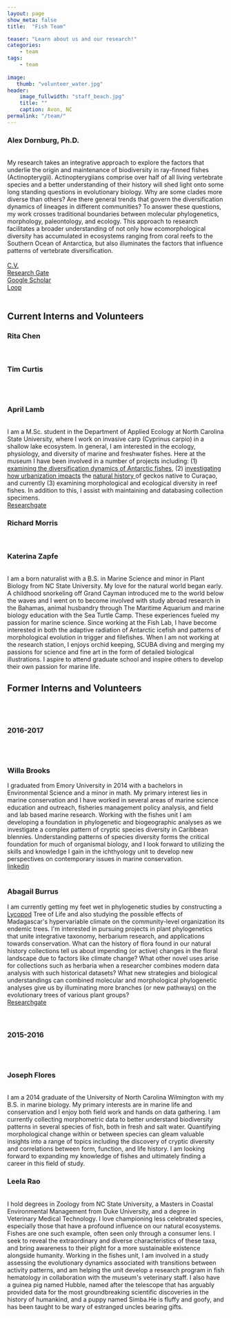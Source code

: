 ```yaml
---
layout: page
show_meta: false
title:  "Fish Team"

teaser: "Learn about us and our research!"
categories:
    - team
tags:
    - team 
    
image:
   thumb: "volunteer_water.jpg"
header:
    image_fullwidth: "staff_beach.jpg"
    title: ""
    caption: Avon, NC
permalink: "/team/"
---
```

<h3>Alex Dornburg, Ph.D.</h3>
<br>
<img class="b30" src="http://carolinafishes.github.io/images/Alex_guam_diving.jpg" alt="">
<br>
My research takes an integrative approach to explore the factors that underlie the origin and maintenance of biodiversity in ray-finned fishes (Actinopterygii). Actinopterygiians comprise over half of all living vertebrate species and a better understanding of their history will shed light onto some long standing questions in evolutionary biology. Why are some clades more diverse than others? Are there general trends that govern the diversification dynamics of lineages in different communities? To answer these questions, my work crosses traditional boundaries between molecular phylogenetics, morphology, paleontology, and ecology. This approach to research facilitates a broader understanding of not only how ecomorphological diversity has accumulated in ecosystems ranging from coral reefs to the Southern Ocean of Antarctica, but also illuminates the factors that influence patterns of vertebrate diversification.
<br>
<br><a href="http://carolinafishes.github.io/images/Dornburg_CV.pdf"><en>C.V.</en></a>
<br><a href='https://www.researchgate.net/profile/Alex_Dornburg'>Research Gate</a>
<br><a href='https://scholar.google.com/citations?user=VgPd6sMAAAAJ&hl=en'>Google Scholar</a>
<br><a href='http://loop.frontiersin.org/people/263122/overview'> Loop </a>
<br>
<br>

<h2>Current Interns and Volunteers</h2>

<h3>Rita Chen</h3>
<br>
<img class="b30" src="http://carolinafishes.github.io/images/vol_rita_chen.jpg" alt="">
<br>

<h3>Tim Curtis</h3>
<br>
<img class="b30" src="http://carolinafishes.github.io/images/vol_tim_curtis.jpg" alt="">
<br>

<br>
<h3>April Lamb</h3>
<br>
<img class="b30" src="http://carolinafishes.github.io/images/vol_april_lamb.jpg" alt="">
<br>
I am a M.Sc. student in the Department of Applied Ecology at North Carolina State University, where I work on invasive carp (Cyprinus carpio) in a shallow lake ecosystem. In general, I am interested in the ecology, physiology, and diversity of marine and freshwater fishes. Here at the museum I have been involved in a number of projects including: (1) <a href="https://www.researchgate.net/publication/318660129_Cradles_and_museums_of_Antarctic_teleost_biodiversity?_iepl%5BviewId%5D=7VrdiZEkOGNKwKZwBr2HhzOe&_iepl%5BprofilePublicationItemVariant%5D=default&_iepl%5Bcontexts%5D%5B0%5D=prfpi&_iepl%5BtargetEntityId%5D=PB%3A318660129&_iepl%5BinteractionType%5D=publicationTitle"> examining the diversification dynamics of Antarctic fishes</a>, (2) <a href="https://www.researchgate.net/publication/308891841_Disentangling_the_Influence_of_Urbanization_and_Invasion_on_Endemic_Geckos_in_Tropical_Biodiversity_Hot_Spots_A_Case_Study_of_Phyllodactylus_martini_Squamata_Phyllodactylidae_along_an_Urban_Gradient_i">investigating how urbanization impacts</a> the <a href="https://www.researchgate.net/publication/316107244_Endolymphatic_Sac_Use_and_Reproductive_Activity_in_the_Lesser_Antilles_Endemic_Gecko_Gonatodes_antillensis_Gekkota_Sphaerodactylidae">natural history </a> of geckos native to Curaçao, and currently (3) examining morphological and ecological diversity in reef fishes. In addition to this, I assist with maintaining and databasing collection specimens. 
<br>
<a href='https://www.researchgate.net/profile/April_Lamb'> Researchgate </a> 
<br>
<h3>Richard Morris</h3>
<br>
<img class="b30" src="http://carolinafishes.github.io/images/vol_richard_morris.jpg" alt="">
<br>
<h3>Katerina Zapfe</h3>
<br>
<img class="b30" src="http://carolinafishes.github.io/images/intern_katerina_zapfe.jpg" alt="">
<br>
I am a born naturalist with a B.S. in Marine Science and minor in Plant Biology from NC State University. My love for the natural world began early. A childhood snorkeling off Grand Cayman introduced me to the world below the waves and I went on to become involved with study abroad research in the Bahamas, animal husbandry through The Maritime Aquarium and marine biology education with the Sea Turtle Camp. These experiences fueled my passion for marine science. Since working at the Fish Lab, I have become interested in both the adaptive radiation of Antarctic icefish and patterns of morphological evolution in trigger and filefishes. When I am not working at the research station, I enjoys orchid keeping, SCUBA diving and merging my passions for science and fine art in the form of detailed biological illustrations. I aspire to attend graduate school and inspire others to develop their own passion for marine life. 
<br>
<h2>Former Interns and Volunteers</h2>
<br>
<br>
<h3>2016-2017</h3>
<br>
<br>
<h3>Willa Brooks</h3>
<img class="b30" src="http://carolinafishes.github.io/images/intern_willa_brooks.jpg" alt="">
<br>
I graduated from Emory University in 2014 with a bachelors in Environmental Science and a minor in math. My primary interest lies in marine conservation and I have worked in several areas of marine science education and outreach, fisheries management policy analysis, and field and lab based marine research. Working with the fishes unit I am developing a foundation in phylogenetic and biogeographic analyses as we investigate a complex pattern of cryptic species diversity in Caribbean blennies. Understanding patterns of species diversity forms the critical foundation for much of organismal biology, and I look forward to utilizing the skills and knowledge I gain in the ichthyology unit to develop new perspectives on contemporary issues in marine conservation. 
<br>
<a href='https://www.linkedin.com/in/willarbrooks'> linkedin </a> 
<br>
<br>
<h3>Abagail Burrus</h3>
<img class="b30" src="http://carolinafishes.github.io/images/intern_a_burrus.jpg" alt="">
<br>
I am currently getting my feet wet in phylogenetic studies by constructing a <a href='https://en.wikipedia.org/wiki/Lycopodiophyta'> Lycopod</a> Tree of Life and also studying the possible effects of Madagascar's hypervariable climate on the community-level organization its endemic trees. I'm interested in pursuing projects in plant phylogenetics that unite integrative taxonomy, herbarium research, and applications towards conservation. What can the history of flora found in our natural history collections tell us about impending (or active) changes in the floral landscape due to factors like climate change? What other novel uses arise for collections such as herbaria when a researcher combines modern data analysis with such historical datasets? What new strategies and biological understandings can combined molecular and morphological phylogenetic analyses give us by illuminating more branches (or new pathways) on the evolutionary trees of various plant groups?
<br>
<a href='https://www.researchgate.net/profile/Abagail_Burrus'> Researchgate </a> 
<br> 
<br>
<br>
<h3>2015-2016</h3>
<br> 
<br>
<h3>Joseph Flores</h3>
<br>
<img class="b30" src="http://carolinafishes.github.io/images/vol_josef_flores.jpg" alt="">
<br>
I am a 2014 graduate of the University of North Carolina Wilmington with my B.S. in marine biology. My primary interests are in marine life and conservation and I enjoy both field work and hands on data gathering. I am currently collecting morphometric data to better understand biodiversity patterns in several species of fish, both in fresh and salt water. Quantifying morphological change within or between species can gleam valuable insights into a range of topics including the discovery of cryptic diversity and correlations between form,  function, and life history. I am looking forward to expanding my knowledge of fishes and ultimately finding a career in this field of study.
<br>
<h3>Leela Rao</h3>
<br>
<img class="b30" src="http://carolinafishes.github.io/images/vol_leela_rao.jpg" alt="">
<br>
I hold degrees in Zoology from NC State University, a Masters in Coastal Environmental Management from Duke University, and a degree in Veterinary Medical Technology.  I love championing less celebrated species, especially those that have a profound influence on our natural ecosystems. Fishes are one such example, often seen only through a consumer lens. I seek to reveal the extraordinary and diverse characteristics of these taxa, and bring awareness to their plight for a more sustainable existence alongside humanity. Working in the fishes unit, I am involved in a study assessing the evolutionary dynamics associated with transitions between activity patterns, and am helping the unit develop a research program in fish hematology in collaboration with the museum's veterinary staff. I also have a guinea pig named Hubble, named after the telescope that has arguably provided data for the most groundbreaking scientific discoveries in the history of humankind, and a puppy named Simba.He is fluffy and goofy, and has been taught to be wary of estranged uncles bearing gifts. 
<br> 
